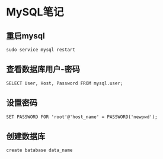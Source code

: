 # MySQL笔记

## 重启mysql
`sudo service mysql restart`

## 查看数据库用户-密码
`SELECT User, Host, Password FROM mysql.user;`

## 设置密码
`SET PASSWORD FOR 'root'@'host_name' = PASSWORD('newpwd');`

## 创建数据库
`create batabase data_name`
